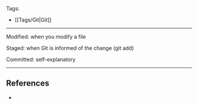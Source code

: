 Tags:
- [[Tags/Git|Git]]
---
Modified: when you modify a file

Staged: when Git is informed of the change (git add)

Committed: self-explanatory

---
## References
- 
